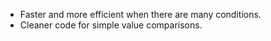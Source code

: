 - Faster and more efficient when there are many conditions.
- Cleaner code for simple value comparisons.